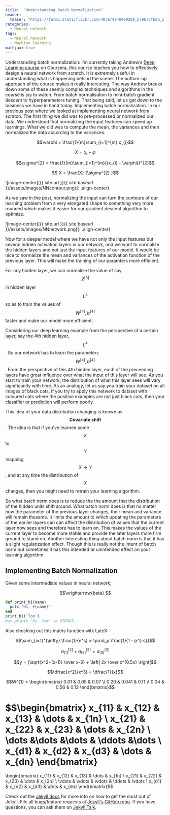 ```yaml
---
title:  "Understanding Batch Normalization"
header:
  teaser: "https://farm5.staticflickr.com/4076/4940499208_b79b77fb0a_z.jpg"
categories: 
  - Neural network
tags:
  - Neural network
  - Machine learning
mathjax: true
---
```


Understanding batch normalization: 
I’m currently taking Andrew’s [Deep Learning course][deep-learning-course] on Coursera, this course teaches you how to effectively design a neural network from scratch. It is extremely useful in understanding what is happening behind the scene. The bottom-up approach of the course makes it really interesting. The way Andrew breaks down some of these seemly complex techniques and algorithms in the course is joy to watch. From batch normalisation to mini-batch gradient descent to hyperparameters tuning.
That being said, let us get down to the business we have in hand today. Implementing batch normalization. In our previous post where we looked at implementing neural network from scratch. The first thing we did was to pre-processed or normalized our data. We understood that normalizing the input features can speed up learnings. What we did was to compute the mean, the variances and then normalized the data according to the variances.

$$\varphi = \frac{1}{m}\sum_{i=1}^{m} x_{i}$$ 

$$ X = x_{i} - \varphi $$ 

$$\sigma^{2} = \frac{1}{m}\sum_{i=1}^{m}{(x_{i} - \varphi)}^{2}$$ 

$$ X = \frac{X} {\sigma^{2} }$$

![image-center]({{ site.url }}{{ site.baseurl }}/assets/images/NNcontour.png){: .align-center}

As we saw in the post, normalizing the input can turn the contours of our learning problem from a very elongated shape to something very more rounded which makes it easier for our gradient descent algorithm to optimize.

![image-center]({{ site.url }}{{ site.baseurl }}/assets/images/NNnetwork.png){: .align-center}

Now for a deeper model where we have not only the input features but several hidden activation layers in our network, and we want to normalize the hidden layers and not just the input features of our model. It would be nice to normalize the mean and variances of the activation function of the previous layer. This will make the training of our paramters more efficient. 

For any hidden layer, we can normalize the value of say $$ Z^{[3]} $$ in hidden layer $$ L^{4} $$ so as to train the values of $$ W^{[4]}, b^{[4]} $$ faster and make our model more efficient.

Considering our deep learning example from the perspective of a certain layer, say the 4th hidden layer, $$ L^{4} $$. So our network has to learn the parameters $$ W^{[4]}, b^{[4]} $$. From the perspective of this 4th hidden layer, each of the preceeding layers have great influence over what the input of this layer will see. As you start to train your network, the distribution of what this layer sees will vary significantly with time. As an analogy, let us say you train your dataset on all images of black cats, if you try to apply this network to dataset with coloured cats where the positive examples are not just black cats, then your classifier or prediction will perform poorly.

This idea of your data distribution changing is known as $$\textbf {Covariate shift} $$. The idea is that if you've learned some $$X $$ to $$Y$$ mapping $$ X \rightarrow Y $$, and at any time the distribution of $$ X $$ changes, then you might need to retrain your learning algorithm.

So what batch norm does is to reduce the the amount that the distribution of the hidden units shift around. What batch norm does is that no matter how the parameter of the previous layer changes, their mean and variance will remain thesame. It limits the amount to which updating the parameters of the earlier layers can can affect the distribution of values that the current layer now sees and therefore has to learn on. This makes the values of the current layer to become more stable and provide the later layers more firm ground to stand on. Another interesting thing about batch norm is that it has a slight regularization effect. Though this is really not the intent of batch norm but sometimes it has this intended or unintended effect on your learning algorithm. 

## Implementing Batch Normalization
Given some intermediate values in neural network;

$$\xrightarrow{beta} $$




```ruby
def print_hi(name)
  puts "Hi, #{name}"
end
print_hi('Tom')
#=> prints 'Hi, Tom' to STDOUT.
```

Also checking out this maths function witk LateX:

$$\sum_{i=1}^{\infty} \frac{1}{n^s} 
= \prod_p \frac{1}{1 - p^{-s}}$$

$$a_{(1)}^{[2]} + a_{(2)}^{[2]} = a_{(3)}^{[2]}$$

$$y = {\sqrt{x^2+(x-1)} \over x-3} + \left| 2x \over x^{0.5x} \right|$$

$$\dfrac{x^2}{x^3} = \dfrac{1}{x}$$

$$W^{1} = \begin{bmatrix}  
0.01 & 0.05 & 0.07 \\  
0.20 & 0.041 & 0.11 \\  
0.04 & 0.56 & 0.13  
\end{bmatrix}$$


$$\begin{bmatrix}
    x_{11}       & x_{12} & x_{13} & \dots & x_{1n} \\
    x_{21}       & x_{22} & x_{23} & \dots & x_{2n} \\
    \dots 	 &\dots	  &\dots   & \ddots &\dots   \\
    x_{d1}       & x_{d2} & x_{d3} & \dots & x_{dn}
\end{bmatrix}
=
\begin{bmatrix}
    x_{11} & x_{12} & x_{13} & \dots  & x_{1n} \\
    x_{21} & x_{22} & x_{23} & \dots  & x_{2n} \\
    \vdots & \vdots & \vdots & \ddots & \vdots \\
    x_{d1} & x_{d2} & x_{d3} & \dots  & x_{dn}
\end{bmatrix}$$



Check out the [Jekyll docs][jekyll-docs] for more info on how to get the most out of Jekyll. File all bugs/feature requests at [Jekyll's GitHub repo][jekyll-gh]. If you have questions, you can ask them on [Jekyll Talk][jekyll-talk].

[jekyll-docs]: http://jekyllrb.com/docs/home
[jekyll-gh]:   https://github.com/jekyll/jekyll
[jekyll-talk]: https://talk.jekyllrb.com/
[deep-learning-course]: https://www.coursera.org/learn/neural-networks-deep-learning

